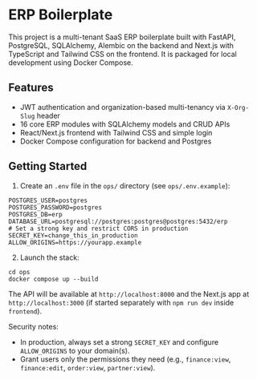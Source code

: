 # ERP Boilerplate

This project is a multi-tenant SaaS ERP boilerplate built with FastAPI, PostgreSQL, SQLAlchemy, Alembic on the backend and Next.js with TypeScript and Tailwind CSS on the frontend. It is packaged for local development using Docker Compose.

## Features
- JWT authentication and organization-based multi-tenancy via `X-Org-Slug` header
- 16 core ERP modules with SQLAlchemy models and CRUD APIs
- React/Next.js frontend with Tailwind CSS and simple login
- Docker Compose configuration for backend and Postgres

## Getting Started

1. Create an `.env` file in the `ops/` directory (see `ops/.env.example`):
```
POSTGRES_USER=postgres
POSTGRES_PASSWORD=postgres
POSTGRES_DB=erp
DATABASE_URL=postgresql://postgres:postgres@postgres:5432/erp
# Set a strong key and restrict CORS in production
SECRET_KEY=change_this_in_production
ALLOW_ORIGINS=https://yourapp.example
```

2. Launch the stack:
```
cd ops
docker compose up --build
```

The API will be available at `http://localhost:8000` and the Next.js app at `http://localhost:3000` (if started separately with `npm run dev` inside `frontend`).

Security notes:
- In production, always set a strong `SECRET_KEY` and configure `ALLOW_ORIGINS` to your domain(s).
- Grant users only the permissions they need (e.g., `finance:view`, `finance:edit`, `order:view`, `partner:view`).
